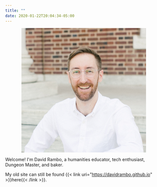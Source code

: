 ```yaml
---
title: ""
date: 2020-01-22T20:04:34-05:00
---
```

<figure>
    <img src="avatar.jpg" alt="David Rambo portrait by L'Amour Foto" style="max-width:400px;display:block;margin-left:auto;margin-right:auto;">
</figure>

Welcome! I'm David Rambo, a humanities educator, tech enthusiast, Dungeon Master, and baker.

My old site can still be found {{< link uri="https://davidrambo.github.io" >}}here{{< /link >}}.